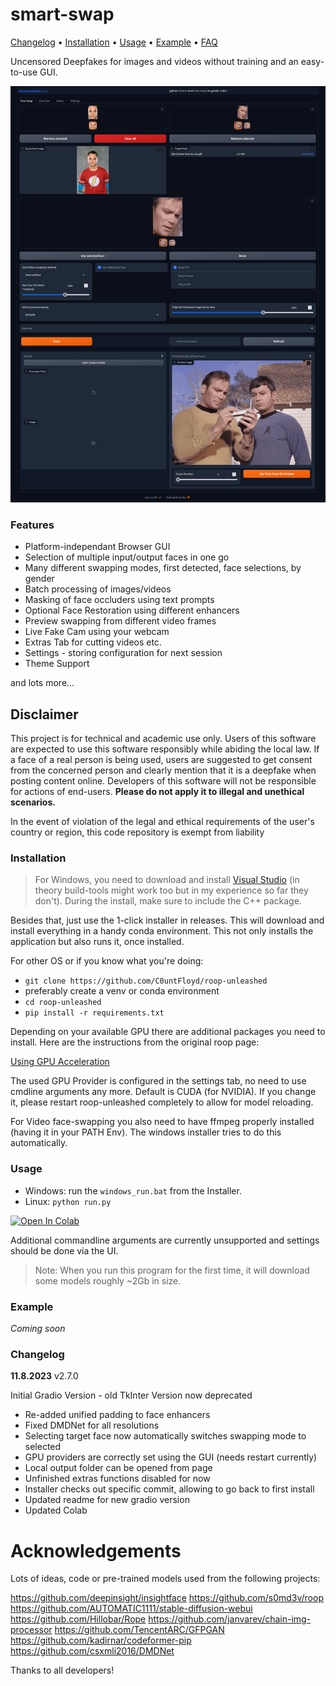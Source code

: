 # smart-swap

[Changelog](#changelog) • [Installation](#installation) • [Usage](#usage) • [Example](#example) • [FAQ](#faq)


Uncensored Deepfakes for images and videos without training and an easy-to-use GUI.


![Screen](docs/screenshot.png)


### Features

- Platform-independant Browser GUI
- Selection of multiple input/output faces in one go
- Many different swapping modes, first detected, face selections, by gender
- Batch processing of images/videos
- Masking of face occluders using text prompts
- Optional Face Restoration using different enhancers
- Preview swapping from different video frames
- Live Fake Cam using your webcam
- Extras Tab for cutting videos etc.
- Settings - storing configuration for next session
- Theme Support

and lots more...


## Disclaimer

This project is for technical and academic use only.
Users of this software are expected to use this software responsibly while abiding the local law. If a face of a real person is being used, users are suggested to get consent from the concerned person and clearly mention that it is a deepfake when posting content online. Developers of this software will not be responsible for actions of end-users.
**Please do not apply it to illegal and unethical scenarios.**

In the event of violation of the legal and ethical requirements of the user's country or region, this code repository is exempt from liability

### Installation

> For Windows, you need to download and install [Visual Studio](https://visualstudio.microsoft.com/de/downloads/) (in theory build-tools might work too but in my experience so far they don't). During the install, make sure to include the C++ package.

Besides that, just use the 1-click installer in releases. This will download and install everything
in a handy conda environment. This not only installs the application but also runs it, once installed.

For other OS or if you know what you're doing:

- `git clone https://github.com/C0untFloyd/roop-unleashed`
- preferably create a venv or conda environment
- `cd roop-unleashed`
- `pip install -r requirements.txt`

Depending on your available GPU there are additional packages you need to install. Here are the instructions from the original roop page:

[Using GPU Acceleration](https://github.com/s0md3v/roop/wiki/2.-Acceleration)

The used GPU Provider is configured in the settings tab, no need to use cmdline arguments any more. Default is CUDA (for NVIDIA). If you change it, please restart roop-unleashed completely to allow for model reloading.

For Video face-swapping you also need to have ffmpeg properly installed (having it in your PATH Env). The windows installer tries to do this automatically.  



### Usage

- Windows: run the `windows_run.bat` from the Installer.
- Linux: `python run.py`

<a target="_blank" href="https://colab.research.google.com/github/C0untFloyd/roop-unleashed/blob/main/roop-unleashed.ipynb">
  <img src="https://colab.research.google.com/assets/colab-badge.svg" alt="Open In Colab"/>
</a>
  

Additional commandline arguments are currently unsupported and settings should be done via the UI.

> Note: When you run this program for the first time, it will download some models roughly ~2Gb in size.


### Example

*Coming soon*



### Changelog

**11.8.2023** v2.7.0

Initial Gradio Version - old TkInter Version now deprecated

- Re-added unified padding to face enhancers
- Fixed DMDNet for all resolutions
- Selecting target face now automatically switches swapping mode to selected
- GPU providers are correctly set using the GUI (needs restart currently)
- Local output folder can be opened from page
- Unfinished extras functions disabled for now
- Installer checks out specific commit, allowing to go back to first install
- Updated readme for new gradio version
- Updated Colab


# Acknowledgements

Lots of ideas, code or pre-trained models used from the following projects:

https://github.com/deepinsight/insightface
https://github.com/s0md3v/roop
https://github.com/AUTOMATIC1111/stable-diffusion-webui
https://github.com/Hillobar/Rope
https://github.com/janvarev/chain-img-processor
https://github.com/TencentARC/GFPGAN   
https://github.com/kadirnar/codeformer-pip
https://github.com/csxmli2016/DMDNet


Thanks to all developers!

